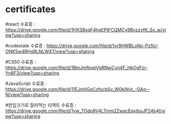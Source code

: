 # certificates

#react 수료증 : https://drive.google.com/file/d/1HXSBxqF4hqEPtFCQMCy9BvzzvfK_Sx_w/view?usp=sharing

#codestate 수료증 : https://drive.google.com/file/d/1vr9HWBLoNo-Pz5U-ONK5w4RHgRLNLW4T/view?usp=sharing

#CS50 수료증 : https://drive.google.com/file/d/1BmJmNvejVgRNwCyn4F_HkOqFzr-Yn8F3/view?usp=sharing

#JavaScript 수료증 : https://drive.google.com/file/d/11EJnhIGeCzfscbSy_W0kiNvt_-GAq--N/view?usp=sharing

#한입크기로 잘라먹는 리액트 수료증 : https://drive.google.com/file/d/1yw_TOdo8V4LTmm2ZwacEqxjboJP24b4l/view?usp=sharing

